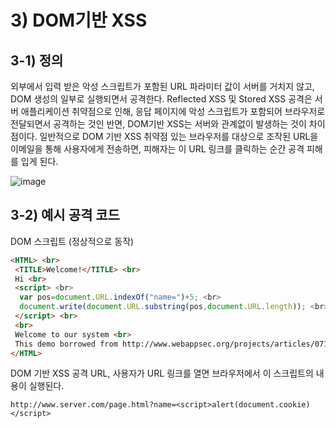 
# 3) DOM기반 XSS

## **3-1) 정의**

외부에서 입력 받은 악성 스크립트가 포함된 URL 파라미터 값이 서버를 거치지 않고, DOM 생성의 일부로 실행되면서 공격한다. Reflected XSS 및 Stored XSS 공격은 서버 애플리케이션 취약점으로 인해, 응답 페이지에 악성 스크립트가 포함되어 브라우저로 전달되면서 공격하는 것인 반면, DOM기반 XSS는 서버와 관계없이 발생하는 것이 차이점이다.  일반적으로 DOM 기반 XSS 취약점 있는 브라우저를 대상으로 조작된 URL을 이메일을 통해 사용자에게 전송하면, 피해자는 이 URL 링크를 클릭하는 순간 공격 피해를 입게 된다. 
 
 ![image](https://user-images.githubusercontent.com/90726898/140514222-4143991c-7bfc-44ed-8fe7-36680fec4784.png)

## **3-2) 예시 공격 코드**
DOM 스크립트 (정상적으로 동작) 
```html
<HTML> <br>
 <TITLE>Welcome!</TITLE> <br>
 Hi <br>
 <script> <br>
  var pos=document.URL.indexOf("name=")+5; <br>
  document.write(document.URL.substring(pos,document.URL.length)); <br>
 </script> <br>
 <br>
 Welcome to our system <br>
 This demo borrowed from http://www.webappsec.org/projects/articles/071105.shtml <br>
</HTML>
```

DOM 기반 XSS 공격 URL, 사용자가 URL 링크를 열면 브라우저에서 이 스크립트의 내용이 실행된다.

`http://www.server.com/page.html?name=<script>alert(document.cookie)</script>` 
